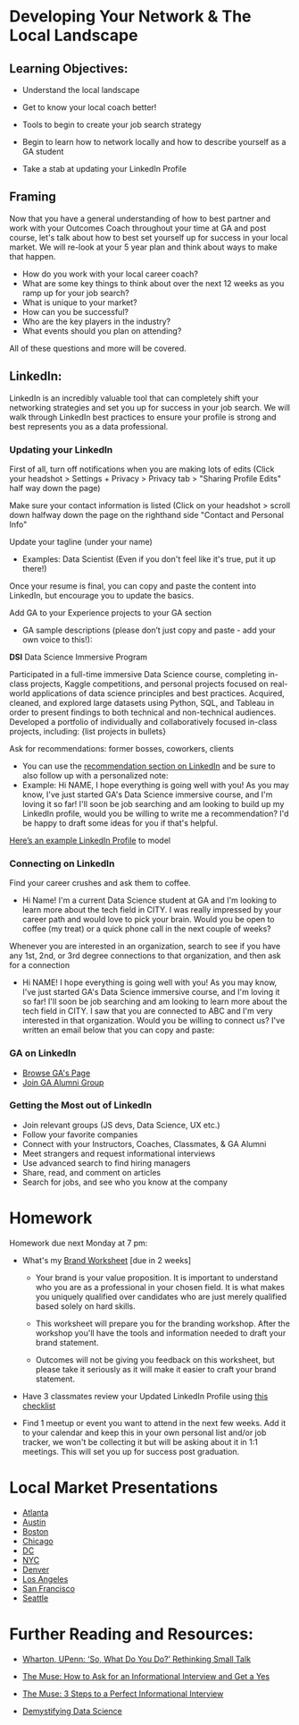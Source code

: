 
# Developing Your Network & The Local Landscape

## Learning Objectives:

* Understand the local landscape 

* Get to know your local coach better! 

* Tools to begin to create your job search strategy 

* Begin to learn how to network locally and how to describe yourself as a GA student 

* Take a stab at updating your LinkedIn Profile 

## Framing 
Now that you have a general understanding of how to best partner and work with your Outcomes Coach throughout your time at GA and post course, let's talk about how to best set yourself up for success in your local market. We will re-look at your 5 year plan and think about ways to make that happen. 

* How do you work with your local career coach? 
* What are some key things to think about over the next 12 weeks as you ramp up for your job search? 
* What is unique to your market? 
* How can you be successful? 
* Who are the key players in the industry? 
* What events should you plan on attending? 

All of these questions and more will be covered. 

## LinkedIn: 

LinkedIn is an incredibly valuable tool that can completely shift your networking strategies and set you up for success in your job search. We will walk through LinkedIn best practices to ensure your profile is strong and best represents you as a data professional. 


### Updating your LinkedIn 
First of all, turn off notifications when you are making lots of edits (Click your headshot > Settings + Privacy > Privacy tab > "Sharing Profile Edits" half way down the page)

Make sure your contact information is listed (Click on your headshot > scroll down halfway down the page on the righthand side "Contact and Personal Info" 

Update your tagline (under your name)
- Examples: Data Scientist (Even if you don't feel like it's true, put it up there!) 

Once your resume is final, you can copy and paste the content into LinkedIn, but encourage you to update the basics.

Add GA to your Experience projects to your GA section 
- GA sample descriptions (please don’t just copy and paste - add your own voice to this!):

**DSI**
Data Science Immersive Program

Participated in a full-time immersive Data Science course, completing in-class projects, Kaggle competitions, and personal projects focused on real-world applications of data science principles and best practices. Acquired, cleaned, and explored large datasets using Python, SQL, and Tableau in order to present findings to both technical and non-technical audiences. Developed a portfolio of individually and collaboratively focused in-class projects, including: {list projects in bullets}

Ask for recommendations: former bosses, coworkers, clients 
- You can use the [recommendation section on LinkedIn](https://www.linkedin.com/help/linkedin/answer/96/request-a-recommendation?lang=en) and be sure to also follow up with a personalized note: 
- Example: Hi NAME, I hope everything is going well with you! As you may know, I've just started GA's Data Science immersive course, and I'm loving it so far! I'll soon be job searching and am looking to build up my LinkedIn profile, would you be willing to write me a recommendation? I'd be happy to draft some ideas for you if that's helpful. 

[Here’s an example LinkedIn Profile](https://www.linkedin.com/in/christinemovius) to model

### Connecting on LinkedIn
Find your career crushes and ask them to coffee.
- Hi Name! I'm a current Data Science student at GA and I'm looking to learn more about the tech field in CITY. I was really impressed by your career path and would love to pick your brain. Would you be open to coffee (my treat) or a quick phone call in the next couple of weeks? 

Whenever you are interested in an organization, search to see if you have any 1st, 2nd, or 3rd degree connections to that organization, and then ask for a connection
- Hi NAME! I hope everything is going well with you! As you may know, I've just started GA's Data Science immersive course, and I'm loving it so far! I'll soon be job searching and am looking to learn more about the tech field in CITY. I saw that you are connected to ABC and I'm very interested in that organization. Would you be willing to connect us? I've written an email below that you can copy and paste: 

### GA on LinkedIn 
- [Browse GA's Page](https://www.linkedin.com/edu/alumni?id=150005&trk=edu-up-nav-menu-alumni) 
- [Join GA Alumni Group](https://www.linkedin.com/edu/alumni?id=150005&trk=edu-up-nav-menu-alumni) 

### Getting the Most out of LinkedIn
- Join relevant groups (JS devs, Data Science, UX etc.) 
- Follow your favorite companies 
- Connect with your Instructors, Coaches, Classmates, & GA Alumni
- Meet strangers and request informational interviews 
- Use advanced search to find hiring managers 
- Share, read, and comment on articles 
- Search for jobs, and see who you know at the company

# Homework
Homework due next Monday at 7 pm: 
- What's my [Brand Worksheet]((https://docs.google.com/forms/d/e/1FAIpQLSc9PPBX7vEuNaHHfgWy9JwKGFTAiogpKN917wKmgcnKEGWA8w/viewform) ) [due in 2 weeks]
   - Your brand is your value proposition. It is important to understand who you are as a professional in your chosen field. It is what makes you uniquely qualified over candidates who are just merely qualified based solely on hard skills. 

   - This worksheet will prepare you for the branding workshop. After the workshop you'll have the tools and information needed to draft your brand statement. 

   - Outcomes will not be giving you feedback on this worksheet, but please take it seriously as it will make it easier to craft your brand statement.

- Have 3 classmates review your Updated LinkedIn Profile using [this checklist](https://drive.google.com/file/d/1jBKyqnvVNXo2jdtFxD3YrnLW0WkgPEne/view) 

- Find 1 meetup or event you want to attend in the next few weeks. Add it to your calendar and keep this in your own personal list and/or job tracker, we won't be collecting it but will be asking about it in 1:1 meetings. This will set you up for success post graduation.

# Local Market Presentations 

- [Atlanta](https://docs.google.com/presentation/d/1h8WOZ_kYwyN0lWkXMuPyx8ppLepdzRqhgczECv9aiUA/edit?usp=sharing)
- [Austin](https://drive.google.com/open?id=1sR-VoxH80vNvjGSjO8TXeqFY_LvYh3FK) 
- [Boston](https://drive.google.com/open?id=13tVLlJzetBF2qOotZYnK4cJyCWY9rk-J)
- [Chicago](https://drive.google.com/drive/folders/0B79n4qzQBXGkZkQ5M0pOZVhwOEE)
- [DC](https://drive.google.com/open?id=1cNx2C7UgDJWYIWvlWf9kjblAy9n78xWt)
- [NYC](https://docs.google.com/presentation/d/1ZHfUEONzNlev1rxO4YYabqUfZo-g0AgA8t7gHqEhrpk/edit?usp=sharing) 
- [Denver](https://drive.google.com/open?id=12Qvr_bq7j12JX9HoQKY1FOgYdupLdvW8)
- [Los Angeles](https://drive.google.com/drive/folders/0B2TA2w6EftvNeWJzaTJTbjNSLTQ)
- [San Francisco](https://drive.google.com/file/d/0B5K--i6yxjUjTEo2U1BiZDBkcWc/view)
- [Seattle](https://drive.google.com/file/d/1XUZLQ2WyX1TwywXg63QotIHd2aSS4IT-/view?usp=sharing)


# Further Reading and Resources: 
- [Wharton, UPenn: ‘So, What Do You Do?’ Rethinking Small Talk](http://knowledge.wharton.upenn.edu/article/so-what-do-you-do-rethinking-small-talk/?utm_source=Sailthru&utm_medium=email&utm_campaign=%2A%20New%20BOTW%20Template%2011/8/15&utm_term=Sunday%20-%20Best%20of%20The%20Web)

- [The Muse: How to Ask for an Informational Interview and Get a Yes](https://www.themuse.com/advice/how-to-ask-for-an-informational-interview-and-get-a-yes)

- [The Muse: 3 Steps to a Perfect Informational Interview](https://www.themuse.com/advice/3-steps-to-a-perfect-informational-interview)

- [Demystifying Data Science](https://datascopeanalytics.com/blog/demystifying-data-science/)
